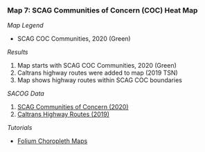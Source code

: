 ### Map 7: SCAG Communities of Concern (COC) Heat Map

*Map Legend*
* SCAG COC Communities, 2020 (Green)

*Results*
1. Map starts with SCAG COC Communities, 2020 (Green)
2. Caltrans highway routes were added to map (2019 TSN)
3. Map shows highway routes within SCAG COC boundaries 

*SACOG Data*
1. [SCAG Communities of Concern (2020)][07.10]
2. [Caltrans Highway Routes (2019)][07.11]

*Tutorials*
* [Folium Choropleth Maps][08.01]

[07.10]: https://gisdata-scag.opendata.arcgis.com/datasets/communities-of-concern
[07.11]: https://gisdata-caltrans.opendata.arcgis.com/datasets/77f2d7ba94e040a78bfbe36feb6279da_0

[08.01]: https://www.nagarajbhat.com/post/folium-visualization/

